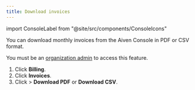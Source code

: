 ```yaml
---
title: Download invoices
---
```


import ConsoleLabel from "@site/src/components/ConsoleIcons"

You can download monthly invoices from the Aiven Console in PDF or CSV format.

You must be an [organization admin](/docs/platform/concepts/permissions#organization-roles-and-permissions) to access this feature.

1. Click **Billing**.
1. Click **Invoices**.
1. Click <ConsoleLabel name="Actions"/> > **Download PDF** or **Download CSV**.
